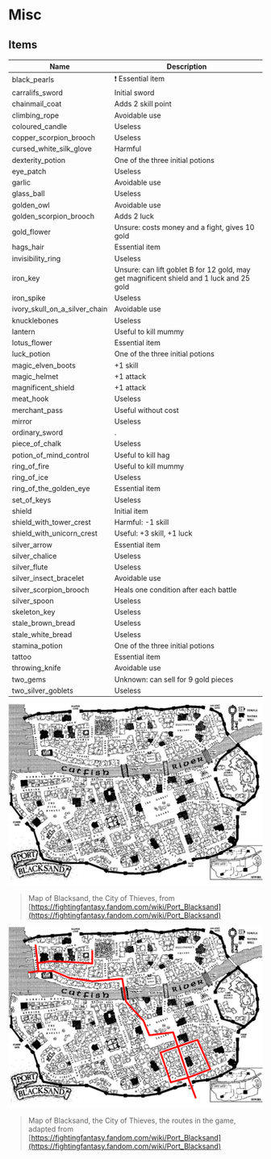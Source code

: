 # Misc

## Items

Name                          |Description
------------------------------|--------------------------------
black_pearls                  |:heavy_exclamation_mark: Essential item 
carralifs_sword               |Initial sword
chainmail_coat                |Adds 2 skill point
climbing_rope                 |Avoidable use
coloured_candle               |Useless
copper_scorpion_brooch        |Useless
cursed_white_silk_glove       |Harmful 
dexterity_potion              |One of the three initial potions
eye_patch                     |Useless
garlic                        |Avoidable use
glass_ball                    |Useless
golden_owl                    |Avoidable use
golden_scorpion_brooch        |Adds 2 luck
gold_flower                   |Unsure: costs money and a fight, gives 10 gold
hags_hair                     |Essential item 
invisibility_ring             |Useless
iron_key                      |Unsure: can lift goblet B for 12 gold, may get magnificent shield and 1 luck and 25 gold
iron_spike                    |Useless
ivory_skull_on_a_silver_chain |Avoidable use
knucklebones                  |Useless
lantern                       |Useful to kill mummy
lotus_flower                  |Essential item
luck_potion                   |One of the three initial potions 
magic_elven_boots             |+1 skill
magic_helmet                  |+1 attack
magnificent_shield            |+1 attack
meat_hook                     |Useless
merchant_pass                 |Useful without cost
mirror                        |Useless
ordinary_sword                |.
piece_of_chalk                |Useless
potion_of_mind_control        |Useful to kill hag
ring_of_fire                  |Useful to kill mummy
ring_of_ice                   |Useless
ring_of_the_golden_eye        |Essential item
set_of_keys                   |Useless
shield                        |Initial item
shield_with_tower_crest       |Harmful: -1 skill
shield_with_unicorn_crest     |Useful: +3 skill, +1 luck
silver_arrow                  |Essential item
silver_chalice                |Useless
silver_flute                  |Useless
silver_insect_bracelet        |Avoidable use
silver_scorpion_brooch        |Heals one condition after each battle
silver_spoon                  |Useless
skeleton_key                  |Useless 
stale_brown_bread             |Useless 
stale_white_bread             |Useless
stamina_potion                |One of the three initial potions
tattoo                        |Essential item
throwing_knife                |Avoidable use
two_gems                      |Unknown: can sell for 9 gold pieces 
two_silver_goblets            |Useless

![](blacksand_map.png)

> Map of Blacksand, the City of Thieves,
> from [https://fightingfantasy.fandom.com/wiki/Port_Blacksand](https://fightingfantasy.fandom.com/wiki/Port_Blacksand)

![](blacksand_map_route.png)

> Map of Blacksand, the City of Thieves,
> the routes in the game,
> adapted from [https://fightingfantasy.fandom.com/wiki/Port_Blacksand](https://fightingfantasy.fandom.com/wiki/Port_Blacksand)
